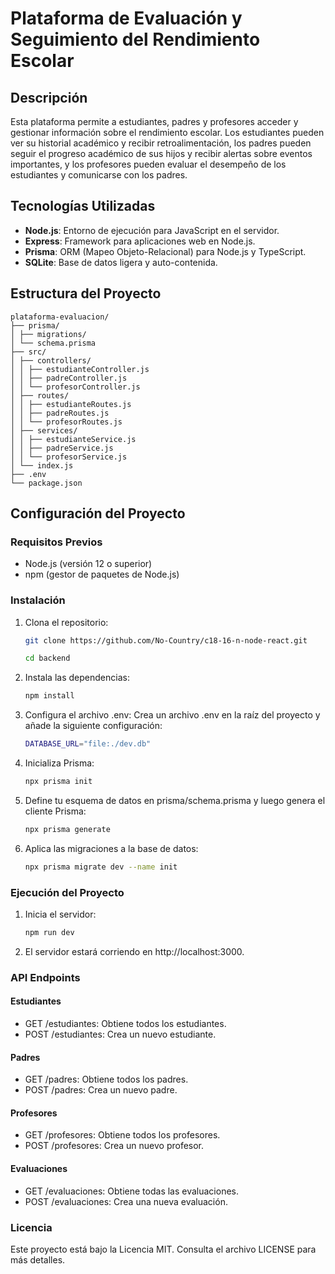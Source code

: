 # Plataforma de Evaluación y Seguimiento del Rendimiento Escolar

## Descripción

Esta plataforma permite a estudiantes, padres y profesores acceder y gestionar información sobre el rendimiento escolar. Los estudiantes pueden ver su historial académico y recibir retroalimentación, los padres pueden seguir el progreso académico de sus hijos y recibir alertas sobre eventos importantes, y los profesores pueden evaluar el desempeño de los estudiantes y comunicarse con los padres.

## Tecnologías Utilizadas

- **Node.js**: Entorno de ejecución para JavaScript en el servidor.
- **Express**: Framework para aplicaciones web en Node.js.
- **Prisma**: ORM (Mapeo Objeto-Relacional) para Node.js y TypeScript.
- **SQLite**: Base de datos ligera y auto-contenida.

## Estructura del Proyecto
```
plataforma-evaluacion/
├── prisma/
│ ├── migrations/
│ └── schema.prisma
├── src/
│ ├── controllers/
│ │ ├── estudianteController.js
│ │ ├── padreController.js
│ │ └── profesorController.js
│ ├── routes/
│ │ ├── estudianteRoutes.js
│ │ ├── padreRoutes.js
│ │ └── profesorRoutes.js
│ ├── services/
│ │ ├── estudianteService.js
│ │ ├── padreService.js
│ │ └── profesorService.js
│ └── index.js
├── .env
└── package.json
```
## Configuración del Proyecto

### Requisitos Previos

- Node.js (versión 12 o superior)
- npm (gestor de paquetes de Node.js)

### Instalación

1. Clona el repositorio:
   ```bash
   git clone https://github.com/No-Country/c18-16-n-node-react.git
   ```
   ```bash
   cd backend
   ```
2. Instala las dependencias:
   ```bash
   npm install
   ```
3. Configura el archivo .env:
   Crea un archivo .env en la raíz del proyecto y añade la siguiente configuración:
   ```bash
   DATABASE_URL="file:./dev.db"
   ```
4. Inicializa Prisma:
   ```bash
   npx prisma init
   ```
5. Define tu esquema de datos en prisma/schema.prisma y luego genera el cliente Prisma:
   ```bash
   npx prisma generate
   ```
6. Aplica las migraciones a la base de datos:
   ```bash
   npx prisma migrate dev --name init
   ```

### Ejecución del Proyecto

1. Inicia el servidor:
    ```bash
    npm run dev
    ```
2. El servidor estará corriendo en http://localhost:3000.

### API Endpoints

#### Estudiantes
* GET /estudiantes: Obtiene todos los estudiantes.
* POST /estudiantes: Crea un nuevo estudiante.
#### Padres
* GET /padres: Obtiene todos los padres.
* POST /padres: Crea un nuevo padre.
#### Profesores
* GET /profesores: Obtiene todos los profesores.
* POST /profesores: Crea un nuevo profesor.
#### Evaluaciones
* GET /evaluaciones: Obtiene todas las evaluaciones.
* POST /evaluaciones: Crea una nueva evaluación.

### Licencia

Este proyecto está bajo la Licencia MIT. Consulta el archivo LICENSE para más detalles.